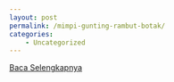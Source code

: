 ```yaml
---
layout: post
permalink: /mimpi-gunting-rambut-botak/
categories:
    - Uncategorized
---
```


[Baca Selengkapnya](/10)